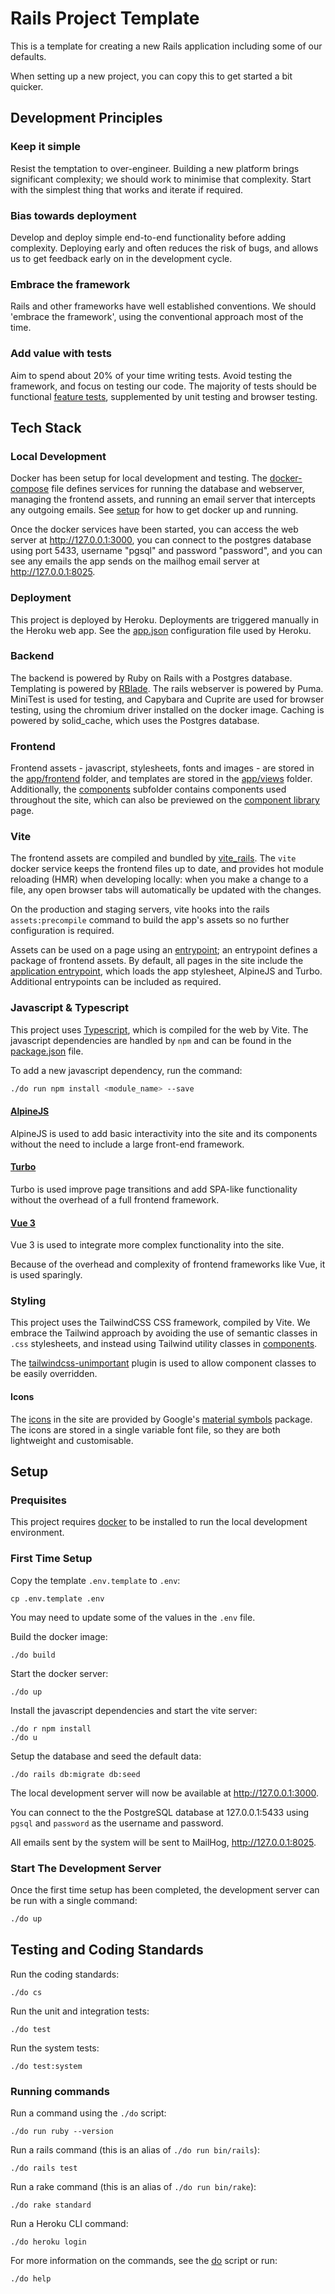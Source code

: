 # Rails Project Template

This is a template for creating a new Rails application including some of our
defaults.

When setting up a new project, you can copy this to get started a bit quicker.

## Development Principles

### Keep it simple
Resist the temptation to over-engineer. Building a new platform brings
significant complexity; we should work to minimise that complexity. Start with
the simplest thing that works and iterate if required.

### Bias towards deployment
Develop and deploy simple end-to-end functionality before adding complexity.
Deploying early and often reduces the risk of bugs, and allows us to get
feedback early on in the development cycle.

### Embrace the framework
Rails and other frameworks have well established conventions. We should 'embrace
the framework', using the conventional approach most of the time.

### Add value with tests
Aim to spend about 20% of your time writing tests. Avoid testing the framework,
and focus on testing our code. The majority of tests should be functional
[feature tests], supplemented by unit testing and browser testing.

## Tech Stack

### Local Development
Docker has been setup for local development and testing. The [docker-compose]
file defines services for running the database and webserver, managing the
frontend assets, and running an email server that intercepts any outgoing
emails. See [setup] for how to get docker up and running.

Once the docker services have been started, you can access the web server at
http://127.0.0.1:3000, you can connect to the postgres database using port 5433,
username "pgsql" and password "password", and you can see any emails the app
sends on the mailhog email server at http://127.0.0.1:8025.

### Deployment
This project is deployed by Heroku. Deployments are triggered manually in the Heroku
web app. See the [app.json](app.json) configuration file used by Heroku.

### Backend
The backend is powered by Ruby on Rails with a Postgres database. Templating is
powered by [RBlade]. The rails webserver is powered by Puma. MiniTest is used
for testing, and Capybara and Cuprite are used for browser testing, using the
chromium driver installed on the docker image. Caching is powered by solid_cache,
which uses the Postgres database.

### Frontend
Frontend assets - javascript, stylesheets, fonts and images - are stored in
the [app/frontend](app/frontend) folder, and templates are stored in the
[app/views](app/views) folder. Additionally, the [components](app/views/components)
subfolder contains components used throughout the site, which can also be
previewed on the [component library] page.

### Vite
The frontend assets are compiled and bundled by [vite_rails]. The `vite` docker
service keeps the frontend files up to date, and provides hot module reloading
(HMR) when developing locally: when you make a change to a file, any open
browser tabs will automatically be updated with the changes.

On the production and staging servers, vite hooks into the rails
`assets:precompile` command to build the app's assets so no further
configuration is required.

Assets can be used on a page using an [entrypoint]; an entrypoint defines a
package of frontend assets. By default, all pages in the site include the
[application entrypoint], which loads the app stylesheet, AlpineJS and Turbo.
Additional entrypoints can be included as required.

### Javascript & Typescript
This project uses [Typescript](tsconfig.json), which is compiled for the web by Vite.
The javascript dependencies are handled by `npm` and can be found in the
[package.json](package.json) file.

To add a new javascript dependency, run the command:

```sh
./do run npm install <module_name> --save
```

#### [AlpineJS](https://alpinejs.dev/)
AlpineJS is used to add basic interactivity into the site and its components
without the need to include a large front-end framework.

#### [Turbo](https://turbo.hotwired.dev/)
Turbo is used improve page transitions and add SPA-like functionality without
the overhead of a full frontend framework.

#### [Vue 3](https://vuejs.org/)
Vue 3 is used to integrate more complex functionality into the site.

Because of the overhead and complexity of frontend frameworks like Vue, it is
used sparingly.

### Styling
This project uses the TailwindCSS CSS framework, compiled by Vite. We embrace the
Tailwind approach by avoiding the use of semantic classes in `.css` stylesheets,
and instead using Tailwind utility classes in [components].

The [tailwindcss-unimportant] plugin is used to allow component classes to be
easily overridden.

#### Icons
The [icons] in the site are provided by Google's [material symbols] package. The
icons are stored in a single variable font file, so they are both lightweight
and customisable.

## Setup

### Prequisites

This project requires [docker] to be installed to run the local development
environment.

### First Time Setup

Copy the template `.env.template` to `.env`:
```shell
cp .env.template .env
```
You may need to update some of the values in the `.env` file.

Build the docker image:
```shell
./do build
```

Start the docker server:
```shell
./do up
```

Install the javascript dependencies and start the vite server:
```shell
./do r npm install
./do u
```

Setup the database and seed the default data:
```shell
./do rails db:migrate db:seed
```

The local development server will now be available at http://127.0.0.1:3000.

You can connect to the the PostgreSQL database at 127.0.0.1:5433 using `pgsql`
and `password` as the username and password.

All emails sent by the system will be sent to MailHog, http://127.0.0.1:8025.

### Start The Development Server

Once the first time setup has been completed, the development server can be run
with a single command:

```sh
./do up
```

## Testing and Coding Standards

Run the coding standards:
```shell
./do cs
```

Run the unit and integration tests:
```shell
./do test
```

Run the system tests:
```
./do test:system
```

### Running commands

Run a command using the `./do` script:
```shell
./do run ruby --version
```

Run a rails command (this is an alias of `./do run bin/rails`):
```shell
./do rails test
```

Run a rake command (this is an alias of `./do run bin/rake`):
```shell
./do rake standard
```

Run a Heroku CLI command:
```shell
./do heroku login
```

For more information on the commands, see the [do](do) script or run:
```shell
./do help
```

[feature tests]: test/feature
[docker-compose]: docker-compose.yml
[setup]: #setup
[RBlade]: https://github.com/mwnciau/rblade
[vite_rails]: https://vite-ruby.netlify.app/guide/rails.html
[component library]: http://127.0.0.1:3000/component-library
[entrypoint]: app/frontend/entrypoints
[application entrypoint]: app/frontend/entrypoints/application.ts
[docker]: https://www.docker.com/
[components]: app/views/components
[tailwindcss-unimportant]: https://www.npmjs.com/package/tailwindcss-unimportant
[material symbols]: https://fonts.google.com/icons
[icons]: app/views/components/icon
